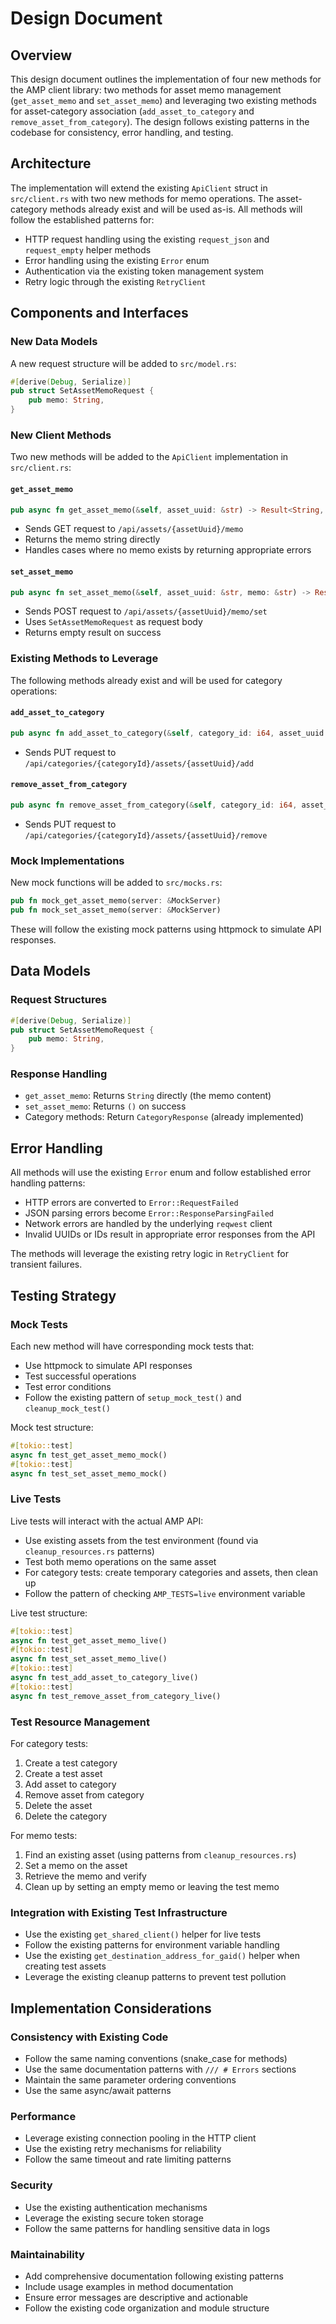# Design Document

## Overview

This design document outlines the implementation of four new methods for the AMP client library: two methods for asset memo management (`get_asset_memo` and `set_asset_memo`) and leveraging two existing methods for asset-category association (`add_asset_to_category` and `remove_asset_from_category`). The design follows existing patterns in the codebase for consistency, error handling, and testing.

## Architecture

The implementation will extend the existing `ApiClient` struct in `src/client.rs` with two new methods for memo operations. The asset-category methods already exist and will be used as-is. All methods will follow the established patterns for:

- HTTP request handling using the existing `request_json` and `request_empty` helper methods
- Error handling using the existing `Error` enum
- Authentication via the existing token management system
- Retry logic through the existing `RetryClient`

## Components and Interfaces

### New Data Models

A new request structure will be added to `src/model.rs`:

```rust
#[derive(Debug, Serialize)]
pub struct SetAssetMemoRequest {
    pub memo: String,
}
```

### New Client Methods

Two new methods will be added to the `ApiClient` implementation in `src/client.rs`:

#### `get_asset_memo`
```rust
pub async fn get_asset_memo(&self, asset_uuid: &str) -> Result<String, Error>
```
- Sends GET request to `/api/assets/{assetUuid}/memo`
- Returns the memo string directly
- Handles cases where no memo exists by returning appropriate errors

#### `set_asset_memo`
```rust
pub async fn set_asset_memo(&self, asset_uuid: &str, memo: &str) -> Result<(), Error>
```
- Sends POST request to `/api/assets/{assetUuid}/memo/set`
- Uses `SetAssetMemoRequest` as request body
- Returns empty result on success

### Existing Methods to Leverage

The following methods already exist and will be used for category operations:

#### `add_asset_to_category`
```rust
pub async fn add_asset_to_category(&self, category_id: i64, asset_uuid: &str) -> Result<CategoryResponse, Error>
```
- Sends PUT request to `/api/categories/{categoryId}/assets/{assetUuid}/add`

#### `remove_asset_from_category`
```rust
pub async fn remove_asset_from_category(&self, category_id: i64, asset_uuid: &str) -> Result<CategoryResponse, Error>
```
- Sends PUT request to `/api/categories/{categoryId}/assets/{assetUuid}/remove`

### Mock Implementations

New mock functions will be added to `src/mocks.rs`:

```rust
pub fn mock_get_asset_memo(server: &MockServer)
pub fn mock_set_asset_memo(server: &MockServer)
```

These will follow the existing mock patterns using httpmock to simulate API responses.

## Data Models

### Request Structures

```rust
#[derive(Debug, Serialize)]
pub struct SetAssetMemoRequest {
    pub memo: String,
}
```

### Response Handling

- `get_asset_memo`: Returns `String` directly (the memo content)
- `set_asset_memo`: Returns `()` on success
- Category methods: Return `CategoryResponse` (already implemented)

## Error Handling

All methods will use the existing `Error` enum and follow established error handling patterns:

- HTTP errors are converted to `Error::RequestFailed`
- JSON parsing errors become `Error::ResponseParsingFailed`
- Network errors are handled by the underlying `reqwest` client
- Invalid UUIDs or IDs result in appropriate error responses from the API

The methods will leverage the existing retry logic in `RetryClient` for transient failures.

## Testing Strategy

### Mock Tests

Each new method will have corresponding mock tests that:
- Use httpmock to simulate API responses
- Test successful operations
- Test error conditions
- Follow the existing pattern of `setup_mock_test()` and `cleanup_mock_test()`

Mock test structure:
```rust
#[tokio::test]
async fn test_get_asset_memo_mock()
#[tokio::test]
async fn test_set_asset_memo_mock()
```

### Live Tests

Live tests will interact with the actual AMP API:
- Use existing assets from the test environment (found via `cleanup_resources.rs` patterns)
- Test both memo operations on the same asset
- For category tests: create temporary categories and assets, then clean up
- Follow the pattern of checking `AMP_TESTS=live` environment variable

Live test structure:
```rust
#[tokio::test]
async fn test_get_asset_memo_live()
#[tokio::test]
async fn test_set_asset_memo_live()
#[tokio::test]
async fn test_add_asset_to_category_live()
#[tokio::test]
async fn test_remove_asset_from_category_live()
```

### Test Resource Management

For category tests:
1. Create a test category
2. Create a test asset
3. Add asset to category
4. Remove asset from category
5. Delete the asset
6. Delete the category

For memo tests:
1. Find an existing asset (using patterns from `cleanup_resources.rs`)
2. Set a memo on the asset
3. Retrieve the memo and verify
4. Clean up by setting an empty memo or leaving the test memo

### Integration with Existing Test Infrastructure

- Use the existing `get_shared_client()` helper for live tests
- Follow the existing patterns for environment variable handling
- Use the existing `get_destination_address_for_gaid()` helper when creating test assets
- Leverage the existing cleanup patterns to prevent test pollution

## Implementation Considerations

### Consistency with Existing Code

- Follow the same naming conventions (snake_case for methods)
- Use the same documentation patterns with `/// # Errors` sections
- Maintain the same parameter ordering conventions
- Use the same async/await patterns

### Performance

- Leverage existing connection pooling in the HTTP client
- Use the existing retry mechanisms for reliability
- Follow the same timeout and rate limiting patterns

### Security

- Use the existing authentication mechanisms
- Leverage the existing secure token storage
- Follow the same patterns for handling sensitive data in logs

### Maintainability

- Add comprehensive documentation following existing patterns
- Include usage examples in method documentation
- Ensure error messages are descriptive and actionable
- Follow the existing code organization and module structure